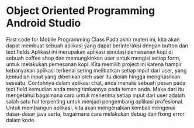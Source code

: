# Object Oriented Programming Android Studio
First code for Mobile Programming Class
Pada akhir materi ini, kita akan dapat membuat sebuah aplikasi yang dapat berinteraksi dengan button dan text fields Aplikasi ini merupakan aplikasi simulasi pemesanan kopi di sebuah coffee shop dan memungkinkan user untuk mengisi setiap form, untuk melakukan pemesanan kopi. Kita memilih project ini karena hampir kebanyakan aplikasi terkenal sering melibatkan setiap input dari user, yang kemudian input yang diberikan oleh user itu diolah hingga menghasilkan sesuatu. Contohnya dalam aplikasi chat, anda menulis sebuah pesan pada text field kemudian anda mengirimkannya pada teman anda. Maka dari itu mengetahui bagaimana cara untuk menerima setiap input dari user adalah salah satu hal terpenting untuk menjadi pengembang aplikasi profesional. Untuk membangun aplikasi, kita akan mengenalkan kembali mengenai dasar-dasar java serta, bagaimana cara melakukan debug dan fixing error dalam kode.
